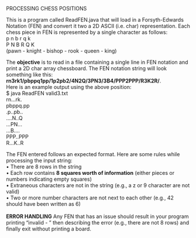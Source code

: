 PROCESSING CHESS POSITIONS

This is a program called ReadFEN.java that will load in a Forsyth-Edwards Notation (FEN) and convert it two a 2D ASCII (i.e. char)
representation. Each chess piece in FEN is represented by a single character as follows:
<br> p  n  b  r  q  k
<br> P  N  B  R  Q  K
<br> (pawn - knight - bishop - rook - queen - king)

The **objective** is to read in a file containing a single line in FEN notation and print a 2D char array chessboard. The FEN notation string will look something like this: **rn3rk1/pbppq1pp/1p2pb2/4N2Q/3PN3/3B4/PPP2PPP/R3K2R/**.
<br> Here is an example output using the above
position:
<br> $ java ReadFEN valid3.txt
<br> rn...rk.
<br> pbppq.pp
<br> .p..pb..
<br> ....N..Q
<br> ...PN...
<br> ...B....
<br> PPP..PPP
<br> R...K..R

The FEN entered follows an expected format. Here are some rules while processing the input string:
<br>• There are 8 rows in the string 
<br>• Each row contains **8 squares worth of information** (either pieces or numbers indicating empty
squares)
<br>• Extraneous characters are not in the string (e.g., a z or 9 character are not valid)
<br>• Two or more number characters are not next to each other (e.g., 42 should have been written
as 6) <br>
<br> **ERROR HANDLING**
Any FEN that has an issue should result in your program printing “invalid - ” then describing the error (e.g., there are not 8 rows) and finally exit without printing a board.

